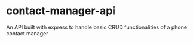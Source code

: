 # contact-manager-api
An API built with express to handle basic CRUD functionalities of a phone contact manager
